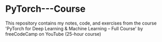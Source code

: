 # PyTorch---Course
This repository contains my notes, code, and exercises from the course 'PyTorch for Deep Learning &amp; Machine Learning – Full Course' by freeCodeCamp on YouTube (25-hour course)
